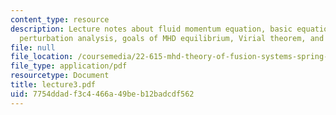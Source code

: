 ```yaml
---
content_type: resource
description: Lecture notes about fluid momentum equation, basic equation of MHD equilibrium,
  perturbation analysis, goals of MHD equilibrium, Virial theorem, and Toroidal geometry.
file: null
file_location: /coursemedia/22-615-mhd-theory-of-fusion-systems-spring-2007/7754ddadf3c4466a49beb12badcdf562_lecture3.pdf
file_type: application/pdf
resourcetype: Document
title: lecture3.pdf
uid: 7754ddad-f3c4-466a-49be-b12badcdf562
---
```

